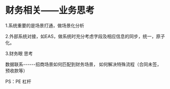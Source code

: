 # 财务相关——业务思考

1.系统重要的是场景打通，做场景化分析

2.外部系统对接，如EAS，做系统时充分考虑字段及相应信息的同步，统一，原子化。

3.财务眼 思考

数据联系------招商场景如何匹配到财务场景， 如何解决特殊流程（合同未签，预收款等）





PS：PE 杠杆

